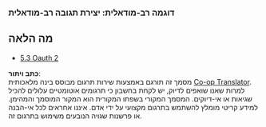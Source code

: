 <!--
CO_OP_TRANSLATOR_METADATA:
{
  "original_hash": "56238122f67d302188668cd1e0371d5c",
  "translation_date": "2025-06-13T00:23:50+00:00",
  "source_file": "05-AdvancedTopics/mcp-multi-modality/README.md",
  "language_code": "he"
}
-->
### דוגמה רב-מודאלית: יצירת תגובה רב-מודאלית

## מה הלאה

- [5.3 Oauth 2](../mcp-oauth2-demo/README.md)

**כתב ויתור**:  
מסמך זה תורגם באמצעות שירות תרגום מבוסס בינה מלאכותית [Co-op Translator](https://github.com/Azure/co-op-translator). למרות שאנו שואפים לדיוק, יש לקחת בחשבון כי תרגומים אוטומטיים עלולים להכיל שגיאות או אי-דיוקים. המסמך המקורי בשפתו המקורית הוא המקור המוסמך והמהימן. למידע קריטי מומלץ להשתמש בתרגום מקצועי על ידי אדם. איננו אחראים לכל אי-הבנה או פרשנות שגויה הנובעים משימוש בתרגום זה.